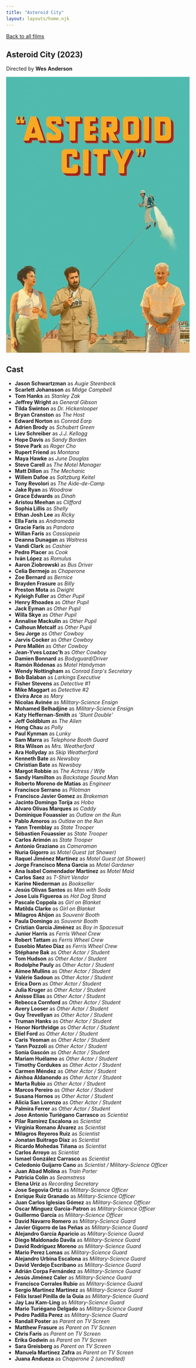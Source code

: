 ```yaml
---
title: "Asteroid City"
layout: layouts/home.njk
---
```


<a href="../">Back to all films</a>

<article class="film">
  <h1>Asteroid City (2023)</h1>

  <p class="director">
    Directed by <strong>Wes Anderson</strong>
  </p>

  <img src="../films/posters/asteroid-city.jpg" alt="">

  <h2>
    Cast
  </h2>
  <ul>
    <li><strong>Jason Schwartzman</strong> as <em>Augie Steenbeck</em></li>
<li><strong>Scarlett Johansson</strong> as <em>Midge Campbell</em></li>
<li><strong>Tom Hanks</strong> as <em>Stanley Zak</em></li>
<li><strong>Jeffrey Wright</strong> as <em>General Gibson</em></li>
<li><strong>Tilda Swinton</strong> as <em>Dr. Hickenlooper</em></li>
<li><strong>Bryan Cranston</strong> as <em>The Host</em></li>
<li><strong>Edward Norton</strong> as <em>Conrad Earp</em></li>
<li><strong>Adrien Brody</strong> as <em>Schubert Green</em></li>
<li><strong>Liev Schreiber</strong> as <em>J.J. Kellogg</em></li>
<li><strong>Hope Davis</strong> as <em>Sandy Borden</em></li>
<li><strong>Steve Park</strong> as <em>Roger Cho</em></li>
<li><strong>Rupert Friend</strong> as <em>Montana</em></li>
<li><strong>Maya Hawke</strong> as <em>June Douglas</em></li>
<li><strong>Steve Carell</strong> as <em>The Motel Manager</em></li>
<li><strong>Matt Dillon</strong> as <em>The Mechanic</em></li>
<li><strong>Willem Dafoe</strong> as <em>Saltzburg Keitel</em></li>
<li><strong>Tony Revolori</strong> as <em>The Aide-de-Camp</em></li>
<li><strong>Jake Ryan</strong> as <em>Woodrow</em></li>
<li><strong>Grace Edwards</strong> as <em>Dinah</em></li>
<li><strong>Aristou Meehan</strong> as <em>Clifford</em></li>
<li><strong>Sophia Lillis</strong> as <em>Shelly</em></li>
<li><strong>Ethan Josh Lee</strong> as <em>Ricky</em></li>
<li><strong>Ella Faris</strong> as <em>Andromeda</em></li>
<li><strong>Gracie Faris</strong> as <em>Pandora</em></li>
<li><strong>Willan Faris</strong> as <em>Cassiopeia</em></li>
<li><strong>Deanna Dunagan</strong> as <em>Waitress</em></li>
<li><strong>Vandi Clark</strong> as <em>Cashier</em></li>
<li><strong>Pedro Placer</strong> as <em>Cook</em></li>
<li><strong>Iván López</strong> as <em>Romulus</em></li>
<li><strong>Aaron Ziobrowski</strong> as <em>Bus Driver</em></li>
<li><strong>Celia Bermejo</strong> as <em>Chaperone</em></li>
<li><strong>Zoe Bernard</strong> as <em>Bernice</em></li>
<li><strong>Brayden Frasure</strong> as <em>Billy</em></li>
<li><strong>Preston Mota</strong> as <em>Dwight</em></li>
<li><strong>Kyleigh Fuller</strong> as <em>Other Pupil</em></li>
<li><strong>Henry Rhoades</strong> as <em>Other Pupil</em></li>
<li><strong>Jack Eyman</strong> as <em>Other Pupil</em></li>
<li><strong>Willa Skye</strong> as <em>Other Pupil</em></li>
<li><strong>Annalise Mackulin</strong> as <em>Other Pupil</em></li>
<li><strong>Calhoun Metcalf</strong> as <em>Other Pupil</em></li>
<li><strong>Seu Jorge</strong> as <em>Other Cowboy</em></li>
<li><strong>Jarvis Cocker</strong> as <em>Other Cowboy</em></li>
<li><strong>Pere Mallén</strong> as <em>Other Cowboy</em></li>
<li><strong>Jean-Yves Lozac'h</strong> as <em>Other Cowboy</em></li>
<li><strong>Damien Bonnard</strong> as <em>Bodyguard/Driver</em></li>
<li><strong>Ramón Ródenas</strong> as <em>Motel Handyman</em></li>
<li><strong>Wendy Nottingham</strong> as <em>Conrad Earp's Secretary</em></li>
<li><strong>Bob Balaban</strong> as <em>Larkings Executive</em></li>
<li><strong>Fisher Stevens</strong> as <em>Detective #1</em></li>
<li><strong>Mike Maggart</strong> as <em>Detective #2</em></li>
<li><strong>Elvira Arce</strong> as <em>Mary</em></li>
<li><strong>Nicolas Avinée</strong> as <em>Military-Science Ensign</em></li>
<li><strong>Mohamed Belhadjine</strong> as <em>Military-Science Ensign</em></li>
<li><strong>Katy Heffernan-Smith</strong> as <em>'Stunt Double'</em></li>
<li><strong>Jeff Goldblum</strong> as <em>The Alien</em></li>
<li><strong>Hong Chau</strong> as <em>Polly</em></li>
<li><strong>Paul Kynman</strong> as <em>Lunky</em></li>
<li><strong>Sam Marra</strong> as <em>Telephone Booth Guard</em></li>
<li><strong>Rita Wilson</strong> as <em>Mrs. Weatherford</em></li>
<li><strong>Ara Hollyday</strong> as <em>Skip Weatherford</em></li>
<li><strong>Kenneth Bate</strong> as <em>Newsboy</em></li>
<li><strong>Christian Bate</strong> as <em>Newsboy</em></li>
<li><strong>Margot Robbie</strong> as <em>The Actress / Wife</em></li>
<li><strong>Sandy Hamilton</strong> as <em>Backstage Sound Man</em></li>
<li><strong>Roberto Moreno de Matias</strong> as <em>Engineer</em></li>
<li><strong>Francisco Serrano</strong> as <em>Pilotman</em></li>
<li><strong>Francisco Javier Gomez</strong> as <em>Brakeman</em></li>
<li><strong>Jacinto Domingo Torija</strong> as <em>Hobo</em></li>
<li><strong>Alvaro Olivas Marques</strong> as <em>Caddy</em></li>
<li><strong>Dominique Fouassier</strong> as <em>Outlaw on the Run</em></li>
<li><strong>Pablo Amoros</strong> as <em>Outlaw on the Run</em></li>
<li><strong>Yann Tremblay</strong> as <em>State Trooper</em></li>
<li><strong>Sébastien Fouassier</strong> as <em>State Trooper</em></li>
<li><strong>Carlos Arimón</strong> as <em>State Trooper</em></li>
<li><strong>Antonio Graziano</strong> as <em>Cameraman</em></li>
<li><strong>Nuria Gigorro</strong> as <em>Motel Guest (at Shower)</em></li>
<li><strong>Raquel Jiménez Martinez</strong> as <em>Motel Guest (at Shower)</em></li>
<li><strong>Jorge Francisco Mena Garcia</strong> as <em>Motel Gardener</em></li>
<li><strong>Ana Isabel Comendador Martínez</strong> as <em>Motel Maid</em></li>
<li><strong>Carlos Saez</strong> as <em>T-Shirt Vendor</em></li>
<li><strong>Karine Niederman</strong> as <em>Bookseller</em></li>
<li><strong>Jesús Olivas Santos</strong> as <em>Man with Soda</em></li>
<li><strong>Jose Luis Figueroa</strong> as <em>Hot Dog Stand</em></li>
<li><strong>Pascale Coppola</strong> as <em>Girl on Blanket</em></li>
<li><strong>Matilda Clarke</strong> as <em>Girl on Blanket</em></li>
<li><strong>Milagros Ahijon</strong> as <em>Souvenir Booth</em></li>
<li><strong>Paula Domingo</strong> as <em>Souvenir Booth</em></li>
<li><strong>Crístian García Jiménez</strong> as <em>Boy in Spacesuit</em></li>
<li><strong>Junior Harris</strong> as <em>Ferris Wheel Crew</em></li>
<li><strong>Robert Tattam</strong> as <em>Ferris Wheel Crew</em></li>
<li><strong>Eusebio Mateo Diaz</strong> as <em>Ferris Wheel Crew</em></li>
<li><strong>Stéphane Bak</strong> as <em>Other Actor / Student</em></li>
<li><strong>Tom Hudson</strong> as <em>Other Actor / Student</em></li>
<li><strong>Rodolphe Pauly</strong> as <em>Other Actor / Student</em></li>
<li><strong>Aimee Mullins</strong> as <em>Other Actor / Student</em></li>
<li><strong>Valérie Sadoun</strong> as <em>Other Actor / Student</em></li>
<li><strong>Erica Dorn</strong> as <em>Other Actor / Student</em></li>
<li><strong>Julia Kruger</strong> as <em>Other Actor / Student</em></li>
<li><strong>Anisse Elias</strong> as <em>Other Actor / Student</em></li>
<li><strong>Rebecca Cornford</strong> as <em>Other Actor / Student</em></li>
<li><strong>Avery Looser</strong> as <em>Other Actor / Student</em></li>
<li><strong>Guy Trevellyan</strong> as <em>Other Actor / Student</em></li>
<li><strong>Truman Hanks</strong> as <em>Other Actor / Student</em></li>
<li><strong>Honor Northridge</strong> as <em>Other Actor / Student</em></li>
<li><strong>Eliel Ford</strong> as <em>Other Actor / Student</em></li>
<li><strong>Caris Yeoman</strong> as <em>Other Actor / Student</em></li>
<li><strong>Yann Pozzoli</strong> as <em>Other Actor / Student</em></li>
<li><strong>Sonia Gascón</strong> as <em>Other Actor / Student</em></li>
<li><strong>Mariam Huélamo</strong> as <em>Other Actor / Student</em></li>
<li><strong>Timothy Cordukes</strong> as <em>Other Actor / Student</em></li>
<li><strong>Carmen Méndez</strong> as <em>Other Actor / Student</em></li>
<li><strong>Ainhoa Aldanondo</strong> as <em>Other Actor / Student</em></li>
<li><strong>Marta Rubio</strong> as <em>Other Actor / Student</em></li>
<li><strong>Marcos Pereiro</strong> as <em>Other Actor / Student</em></li>
<li><strong>Susana Hornos</strong> as <em>Other Actor / Student</em></li>
<li><strong>Alicia San Lorenzo</strong> as <em>Other Actor / Student</em></li>
<li><strong>Palmira Ferrer</strong> as <em>Other Actor / Student</em></li>
<li><strong>Jose Antonio Turiégano Carrasco</strong> as <em>Scientist</em></li>
<li><strong>Pilar Ramírez Escalona</strong> as <em>Scientist</em></li>
<li><strong>Virginia Romano Álvarez</strong> as <em>Scientist</em></li>
<li><strong>Milagros Reyeros Ruiz</strong> as <em>Scientist</em></li>
<li><strong>Jonatan Buitrago Díaz</strong> as <em>Scientist</em></li>
<li><strong>Ricardo Mohedas Tiñana</strong> as <em>Scientist</em></li>
<li><strong>Carlos Arroyo</strong> as <em>Scientist</em></li>
<li><strong>Ismael González Carrasco</strong> as <em>Scientist</em></li>
<li><strong>Celedonio Guijarro Cano</strong> as <em>Scientist / Military-Science Officer</em></li>
<li><strong>Juan Abad Molina</strong> as <em>Train Porter</em></li>
<li><strong>Patricia Colin</strong> as <em>Seamstress</em></li>
<li><strong>Elena Uriz</strong> as <em>Recording Secretary</em></li>
<li><strong>Jose Segovia Ortiz</strong> as <em>Military-Science Officer</em></li>
<li><strong>Enrique Ruiz Granado</strong> as <em>Military-Science Officer</em></li>
<li><strong>Juan Carlos Iglesias Gómez</strong> as <em>Military-Science Officer</em></li>
<li><strong>Oscar Minguez Garcia-Patron</strong> as <em>Military-Science Officer</em></li>
<li><strong>Guillermo García</strong> as <em>Military-Science Officer</em></li>
<li><strong>David Navarro Romero</strong> as <em>Military-Science Guard</em></li>
<li><strong>Javier Gigorro de las Peñas</strong> as <em>Military-Science Guard</em></li>
<li><strong>Alejandro García Aparicio</strong> as <em>Military-Science Guard</em></li>
<li><strong>Diego Maldonado Davila</strong> as <em>Military-Science Guard</em></li>
<li><strong>David Rodríguez Moreno</strong> as <em>Military-Science Guard</em></li>
<li><strong>Mario Perez Lomas</strong> as <em>Military-Science Guard</em></li>
<li><strong>Alejandro Urbina Escalona</strong> as <em>Military-Science Guard</em></li>
<li><strong>David Verdejo Escribano</strong> as <em>Military-Science Guard</em></li>
<li><strong>Adrián Corpa Fernández</strong> as <em>Military-Science Guard</em></li>
<li><strong>Jesús Jiménez Caler</strong> as <em>Military-Science Guard</em></li>
<li><strong>Francisco Corrales Rubio</strong> as <em>Military-Science Guard</em></li>
<li><strong>Sergio Martinez Martinez</strong> as <em>Military-Science Guard</em></li>
<li><strong>Félix Israel Pinilla de la Guia</strong> as <em>Military-Science Guard</em></li>
<li><strong>Jay Lau Kam-Ling</strong> as <em>Military-Science Guard</em></li>
<li><strong>Mario Turiégano Delgado</strong> as <em>Military-Science Guard</em></li>
<li><strong>Pedro Padilla Perez</strong> as <em>Military-Science Guard</em></li>
<li><strong>Randall Poster</strong> as <em>Parent on TV Screen</em></li>
<li><strong>Matthew Frasure</strong> as <em>Parent on TV Screen</em></li>
<li><strong>Chris Faris</strong> as <em>Parent on TV Screen</em></li>
<li><strong>Erika Godwin</strong> as <em>Parent on TV Screen</em></li>
<li><strong>Sara Greisberg</strong> as <em>Parent on TV Screen</em></li>
<li><strong>Manuela Martinez Zafra</strong> as <em>Parent on TV Screen</em></li>
<li><strong>Juana Andueza</strong> as <em>Chaperone 2 (uncredited)</em></li>
  </ul>
</article>
